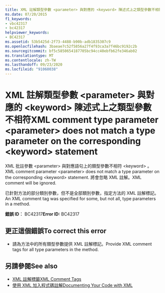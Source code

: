 ```yaml
---
title: XML 註解類型參數 <parameter> 與對應的 <keyword> 陳述式上之類型參數不相符
ms.date: 07/20/2015
f1_keywords:
- vbc42317
- bc42317
helpviewer_keywords:
- BC42317
ms.assetid: 53b5425d-2f73-4488-b90b-adb1835307c9
ms.openlocfilehash: 3baeae7c52f5856a27f4f93ca3a7f46bc9192c2b
ms.sourcegitcommit: bf5c5850654187705bc94cc40ebfb62fe346ab02
ms.translationtype: MT
ms.contentlocale: zh-TW
ms.lasthandoff: 09/23/2020
ms.locfileid: "91060038"
---
```

# <a name="xml-comment-type-parameter-parameter-does-not-match-a-type-parameter-on-the-corresponding-keyword-statement"></a><span data-ttu-id="0c4a1-102">XML 註解類型參數 \<parameter> 與對應的 \<keyword> 陳述式上之類型參數不相符</span><span class="sxs-lookup"><span data-stu-id="0c4a1-102">XML comment type parameter \<parameter> does not match a type parameter on the corresponding \<keyword> statement</span></span>

<span data-ttu-id="0c4a1-103">XML 批註參數 \<parameter> 與對應語句上的類型參數不相符 \<keyword> 。</span><span class="sxs-lookup"><span data-stu-id="0c4a1-103">XML comment parameter \<parameter> does not match a type parameter on the corresponding \<keyword> statement.</span></span> <span data-ttu-id="0c4a1-104">將會忽略 XML 註解。</span><span class="sxs-lookup"><span data-stu-id="0c4a1-104">XML comment will be ignored.</span></span>  
  
 <span data-ttu-id="0c4a1-105">已針對方法的部分類別參數，但不是全部類別參數，指定方法的 XML 註解標記。</span><span class="sxs-lookup"><span data-stu-id="0c4a1-105">An XML comment tag was specified for some, but not all, type parameters in a method.</span></span>  
  
 <span data-ttu-id="0c4a1-106">**錯誤 ID︰** BC42317</span><span class="sxs-lookup"><span data-stu-id="0c4a1-106">**Error ID:** BC42317</span></span>  
  
## <a name="to-correct-this-error"></a><span data-ttu-id="0c4a1-107">更正這個錯誤</span><span class="sxs-lookup"><span data-stu-id="0c4a1-107">To correct this error</span></span>  
  
- <span data-ttu-id="0c4a1-108">請為方法中的所有類型參數提供 XML 註解標記。</span><span class="sxs-lookup"><span data-stu-id="0c4a1-108">Provide XML comment tags for all type parameters in the method.</span></span>  
  
## <a name="see-also"></a><span data-ttu-id="0c4a1-109">另請參閱</span><span class="sxs-lookup"><span data-stu-id="0c4a1-109">See also</span></span>

- [<span data-ttu-id="0c4a1-110">XML 註解標籤</span><span class="sxs-lookup"><span data-stu-id="0c4a1-110">XML Comment Tags</span></span>](../language-reference/xmldoc/index.md)
- [<span data-ttu-id="0c4a1-111">使用 XML 加入程式碼註解</span><span class="sxs-lookup"><span data-stu-id="0c4a1-111">Documenting Your Code with XML</span></span>](../programming-guide/program-structure/documenting-your-code-with-xml.md)
